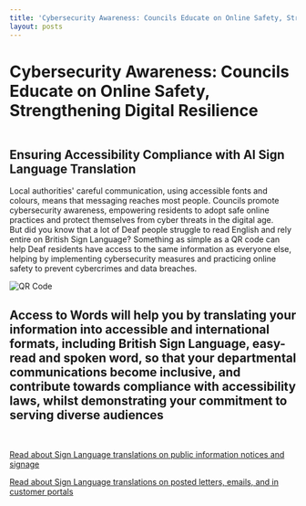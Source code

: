 ```yaml
---
title: 'Cybersecurity Awareness: Councils Educate on Online Safety, Strengthening Digital Resilience'
layout: posts
---
```


# Cybersecurity Awareness: Councils Educate on Online Safety, Strengthening Digital Resilience

![]()

## Ensuring Accessibility Compliance with AI Sign Language Translation

Local authorities' careful communication, using accessible fonts and colours, means that messaging reaches most people.  Councils promote cybersecurity awareness, empowering residents to adopt safe online practices and protect themselves from cyber threats in the digital age.  
But did you know that a lot of Deaf people struggle to read English and rely entire on British Sign Language?
Something as simple as a QR code can help Deaf residents have access to the same information as everyone else, helping by implementing cybersecurity measures and practicing online safety to prevent cybercrimes and data breaches.

![QR Code](/posts/images/qr-contact.png)

## Access to Words will help you by translating your information into accessible and international formats, including British Sign Language, easy-read and spoken word, so that your departmental communications become inclusive, and contribute towards compliance with accessibility laws, whilst demonstrating your commitment to serving diverse audiences

<br/>

[Read about Sign Language translations on public information notices and signage](/solutions/gazette)

[Read about Sign Language translations on posted letters, emails, and in customer portals](/solutions/correspondent)
